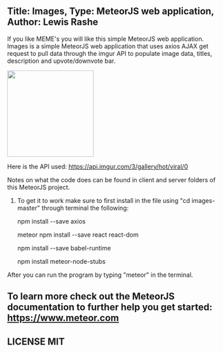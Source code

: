 Title: Images, Type: MeteorJS web application, Author: Lewis Rashe
----------------------------------
If you like MEME's you will like this simple MeteorJS web application. Images is a simple MeteorJS web application that uses axios AJAX get request to pull data through the imgur API to populate image data, titles, description and upvote/downvote bar. 

<img src="https://www.dropbox.com/s/t4lihn9ijgap3hp/Screen%20Shot%202017-04-22%20at%206.19.11%20AM.png?raw=1" width="200" height="200" />

Here is the API used: https://api.imgur.com/3/gallery/hot/viral/0

Notes on what the code does can be found in client and server folders of this MeteorJS project.

1. To get it to work make sure to first install in the file using "cd images-master" through terminal the following:

    npm install --save axios

    meteor npm install --save react react-dom

    npm install --save babel-runtime

    npm install meteor-node-stubs

After you can run the program by typing "meteor" in the terminal.

To learn more check out the MeteorJS documentation to further help you get started: https://www.meteor.com
----------
LICENSE MIT
-----------

